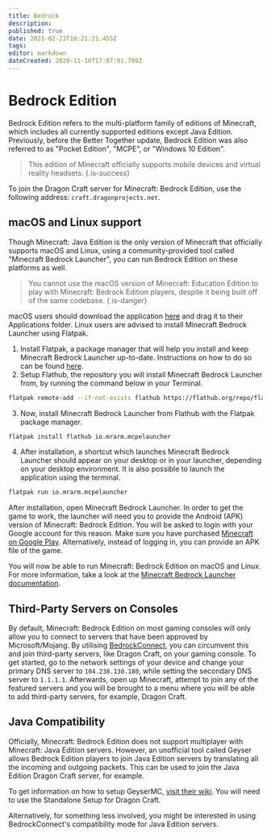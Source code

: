 ```yaml
---
title: Bedrock
description: 
published: true
date: 2021-02-23T16:21:21.455Z
tags: 
editor: markdown
dateCreated: 2020-11-10T17:07:01.709Z
---
```


# Bedrock Edition
Bedrock Edition refers to the multi-platform family of editions of Minecraft, which includes all currently supported editions except Java Edition. Previously, before the Better Together update, Bedrock Edition was also referred to as "Pocket Edition", "MCPE", or "Windows 10 Edition".

> This edition of Minecraft officially supports mobile devices and virtual reality headsets.
{.is-success}

To join the Dragon Craft server for Minecraft: Bedrock Edition, use the following address: `craft.dragonprojects.net`.

## macOS and Linux support
Though Minecraft: Java Edition is the only version of Minecraft that officially supports macOS and Linux, using a community-provided tool called "Minecraft Bedrock Launcher", you can run Bedrock Edition on these platforms as well.

> You cannot use the macOS version of Minecraft: Education Edition to play with Minecraft: Bedrock Edition players, despite it being built off of the same codebase.
{.is-danger}

macOS users should download the application [here](https://mrarm.io/r/mcpelauncher-osx) and drag it to their Applications folder. Linux users are advised to install Minecraft Bedrock Launcher using Flatpak.

1. Install Flatpak, a package manager that will help you install and keep Minecraft Bedrock Launcher up-to-date. Instructions on how to do so can be found [here](https://www.flatpak.org/setup/).
2. Setup Flathub, the repository you will install Minecraft Bedrock Launcher from, by running the command below in your Terminal.
```bash
flatpak remote-add --if-not-exists flathub https://flathub.org/repo/flathub.flatpakrepo
```
3. Now, install Minecraft Bedrock Launcher from Flathub with the Flatpak package manager.
```bash
flatpak install flathub io.mrarm.mcpelauncher
```
4. After installation, a shortcut which launches Minecraft Bedrock Launcher should appear on your desktop or in your launcher, depending on your desktop environment. It is also possible to launch the application using the terminal.
```bash
flatpak run io.mrarm.mcpelauncher
```

After installation, open Minecraft Bedrock Launcher. In order to get the game to work, the launcher will need you to provide the Android (APK) version of Minecraft: Bedrock Edition. You will be asked to login with your Google account for this reason. Make sure you have purchased [Minecraft on Google Play](https://play.google.com/store/apps/details?id=com.mojang.minecraftpe). Alternatively, instead of logging in, you can provide an APK file of the game.

You will now be able to run Minecraft: Bedrock Edition on macOS and Linux. For more information, take a look at the [Minecraft Bedrock Launcher documentation](https://mcpelauncher.readthedocs.io).

## Third-Party Servers on Consoles
By default, Minecraft: Bedrock Edition on most gaming consoles will only allow you to connect to servers that have been approved by Microsoft/Mojang. By utilising [BedrockConnect](https://github.com/Pugmatt/BedrockConnect), you can circumvent this and join third-party servers, like Dragon Craft, on your gaming console. To get started, go to the network settings of your device and change your primary DNS server to `104.238.130.180`, while setting the secondary DNS server to `1.1.1.1`. Afterwards, open up Minecraft, attempt to join any of the featured servers and you will be brought to a menu where you will be able to add third-party servers, for example, Dragon Craft.

## Java Compatibility
Officially, Minecraft: Bedrock Edition does not support multiplayer with Minecraft: Java Edition servers. However, an unofficial tool called Geyser allows Bedrock Edition players to join Java Edition servers by translating all the incoming and outgoing packets. This can be used to join the Java Edition Dragon Craft server, for example.

To get information on how to setup GeyserMC, [visit their wiki](https://github.com/GeyserMC/Geyser/wiki#Setup). You will need to use the Standalone Setup for Dragon Craft.

Alternatively, for something less involved, you might be interested in using BedrockConnect's compatibility mode for Java Edition servers.